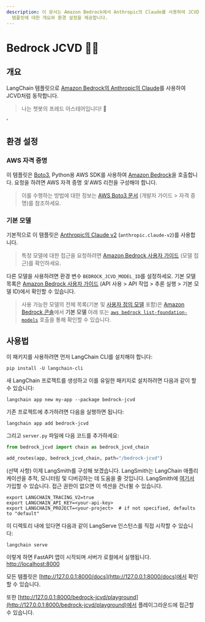 ```yaml
---
description: 이 문서는 Amazon Bedrock에서 Anthropic의 Claude를 사용하여 JCVD처럼 행동하는 LangChain
  템플릿에 대한 개요와 환경 설정을 제공합니다.
---
```


# Bedrock JCVD 🕺🥋

## 개요

LangChain 템플릿으로 [Amazon Bedrock의 Anthropic의 Claude](https://aws.amazon.com/bedrock/claude/)를 사용하여 JCVD처럼 동작합니다.

> 나는 챗봇의 프레드 아스테어입니다! 🕺

'

## 환경 설정

### AWS 자격 증명

이 템플릿은 [Boto3](https://boto3.amazonaws.com/v1/documentation/api/latest/index.html), Python용 AWS SDK를 사용하여 [Amazon Bedrock](https://aws.amazon.com/bedrock/)을 호출합니다. 요청을 하려면 AWS 자격 증명 *및* AWS 리전을 구성해야 합니다.

> 이를 수행하는 방법에 대한 정보는 [AWS Boto3 문서](https://boto3.amazonaws.com/v1/documentation/api/latest/guide/credentials.html) (개발자 가이드 > 자격 증명)를 참조하세요.

### 기본 모델

기본적으로 이 템플릿은 [Anthropic의 Claude v2](https://aws.amazon.com/about-aws/whats-new/2023/08/claude-2-foundation-model-anthropic-amazon-bedrock/) (`anthropic.claude-v2`)를 사용합니다.

> 특정 모델에 대한 접근을 요청하려면 [Amazon Bedrock 사용자 가이드](https://docs.aws.amazon.com/bedrock/latest/userguide/model-access.html) (모델 접근)를 확인하세요.

다른 모델을 사용하려면 환경 변수 `BEDROCK_JCVD_MODEL_ID`를 설정하세요. 기본 모델 목록은 [Amazon Bedrock 사용자 가이드](https://docs.aws.amazon.com/bedrock/latest/userguide/model-ids-arns.html) (API 사용 > API 작업 > 추론 실행 > 기본 모델 ID)에서 확인할 수 있습니다.

> 사용 가능한 모델의 전체 목록(기본 및 [사용자 정의 모델](https://docs.aws.amazon.com/bedrock/latest/userguide/custom-models.html) 포함)은 [Amazon Bedrock 콘솔](https://docs.aws.amazon.com/bedrock/latest/userguide/using-console.html)에서 **기본 모델** 아래 또는 [`aws bedrock list-foundation-models`](https://docs.aws.amazon.com/cli/latest/reference/bedrock/list-foundation-models.html) 호출을 통해 확인할 수 있습니다.

## 사용법

이 패키지를 사용하려면 먼저 LangChain CLI를 설치해야 합니다:

```shell
pip install -U langchain-cli
```


새 LangChain 프로젝트를 생성하고 이를 유일한 패키지로 설치하려면 다음과 같이 할 수 있습니다:

```shell
langchain app new my-app --package bedrock-jcvd
```


기존 프로젝트에 추가하려면 다음을 실행하면 됩니다:

```shell
langchain app add bedrock-jcvd
```


그리고 `server.py` 파일에 다음 코드를 추가하세요:
```python
from bedrock_jcvd import chain as bedrock_jcvd_chain

add_routes(app, bedrock_jcvd_chain, path="/bedrock-jcvd")
```


(선택 사항) 이제 LangSmith를 구성해 보겠습니다.
LangSmith는 LangChain 애플리케이션을 추적, 모니터링 및 디버깅하는 데 도움을 줄 것입니다.
LangSmith에 [여기서](https://smith.langchain.com/) 가입할 수 있습니다.
접근 권한이 없으면 이 섹션을 건너뛸 수 있습니다.

```shell
export LANGCHAIN_TRACING_V2=true
export LANGCHAIN_API_KEY=<your-api-key>
export LANGCHAIN_PROJECT=<your-project>  # if not specified, defaults to "default"
```


이 디렉토리 내에 있다면 다음과 같이 LangServe 인스턴스를 직접 시작할 수 있습니다:

```shell
langchain serve
```


이렇게 하면 FastAPI 앱이 시작되며 서버가 로컬에서 실행됩니다.
[http://localhost:8000](http://localhost:8000)

모든 템플릿은 [http://127.0.0.1:8000/docs](http://127.0.0.1:8000/docs)에서 확인할 수 있습니다.

또한 [http://127.0.0.1:8000/bedrock-jcvd/playground](http://127.0.0.1:8000/bedrock-jcvd/playground)에서 플레이그라운드에 접근할 수 있습니다.